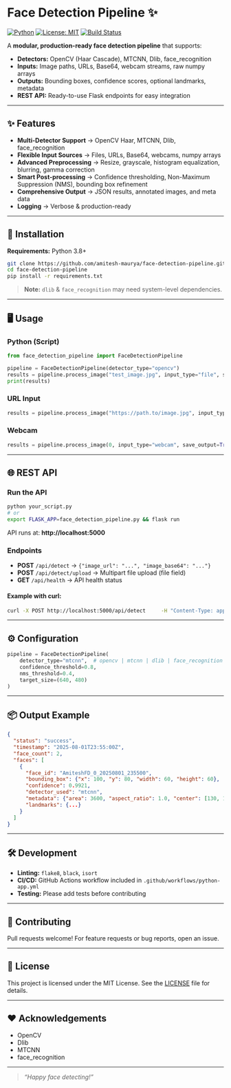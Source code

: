 # Face Detection Pipeline ✨
[![Python](https://img.shields.io/badge/python-3.8%2B-blue)](https://www.python.org/)
[![License: MIT](https://img.shields.io/badge/License-MIT-yellow.svg)](LICENSE)
[![Build Status](https://img.shields.io/github/actions/workflow/status/amitesh-maurya/face-detection-pipeline/python-app.yml?branch=main)](https://github.com/amitesh-maurya/face-detection-pipeline/actions)

A **modular, production-ready face detection pipeline** that supports:
- **Detectors:** OpenCV (Haar Cascade), MTCNN, Dlib, face_recognition  
- **Inputs:** Image paths, URLs, Base64, webcam streams, raw numpy arrays  
- **Outputs:** Bounding boxes, confidence scores, optional landmarks, metadata  
- **REST API:** Ready-to-use Flask endpoints for easy integration  

---

## ✨ Features
- **Multi-Detector Support** → OpenCV Haar, MTCNN, Dlib, face_recognition  
- **Flexible Input Sources** → Files, URLs, Base64, webcams, numpy arrays  
- **Advanced Preprocessing** → Resize, grayscale, histogram equalization, blurring, gamma correction  
- **Smart Post-processing** → Confidence thresholding, Non-Maximum Suppression (NMS), bounding box refinement  
- **Comprehensive Output** → JSON results, annotated images, and meta data  
- **Logging** → Verbose & production-ready  

---

## 🚀 Installation
**Requirements:** Python 3.8+  

```bash
git clone https://github.com/amitesh-maurya/face-detection-pipeline.git
cd face-detection-pipeline
pip install -r requirements.txt
```

> **Note:** `dlib` & `face_recognition` may need system-level dependencies.

---

## 🖥 Usage

### Python (Script)
```python
from face_detection_pipeline import FaceDetectionPipeline

pipeline = FaceDetectionPipeline(detector_type="opencv")
results = pipeline.process_image("test_image.jpg", input_type="file", save_output=True)
print(results)
```

### URL Input
```python
results = pipeline.process_image("https://path.to/image.jpg", input_type="url")
```

### Webcam
```python
results = pipeline.process_image(0, input_type="webcam", save_output=True)
```

---

## 🌐 REST API

### Run the API
```bash
python your_script.py
# or
export FLASK_APP=face_detection_pipeline.py && flask run
```

API runs at: **http://localhost:5000**

### Endpoints
- **POST** `/api/detect` → `{"image_url": "...", "image_base64": "..."}`  
- **POST** `/api/detect/upload` → Multipart file upload (file field)  
- **GET** `/api/health` → API health status  

#### Example with curl:
```bash
curl -X POST http://localhost:5000/api/detect     -H "Content-Type: application/json"     -d '{"image_url":"https://path.to/image.jpg"}'
```

---

## ⚙️ Configuration
```python
pipeline = FaceDetectionPipeline(
    detector_type="mtcnn",  # opencv | mtcnn | dlib | face_recognition
    confidence_threshold=0.8,
    nms_threshold=0.4,
    target_size=(640, 480)
)
```

---

## 📦 Output Example
```json
{
  "status": "success",
  "timestamp": "2025-08-01T23:55:00Z",
  "face_count": 2,
  "faces": [
    {
      "face_id": "AmiteshFD_0_20250801_235500",
      "bounding_box": {"x": 100, "y": 80, "width": 60, "height": 60},
      "confidence": 0.9921,
      "detector_used": "mtcnn",
      "metadata": {"area": 3600, "aspect_ratio": 1.0, "center": [130, 110]},
      "landmarks": {...}
    }
  ]
}
```

---

## 🛠 Development
- **Linting:** `flake8`, `black`, `isort`  
- **CI/CD:** GitHub Actions workflow included in `.github/workflows/python-app.yml`  
- **Testing:** Please add tests before contributing  

---

## 🤝 Contributing
Pull requests welcome! For feature requests or bug reports, open an issue.

---

## 📄 License
This project is licensed under the MIT License. See the [LICENSE](LICENSE) file for details.

---

## ❤️ Acknowledgements
- OpenCV  
- Dlib  
- MTCNN  
- face_recognition  

---

> _“Happy face detecting!”_
